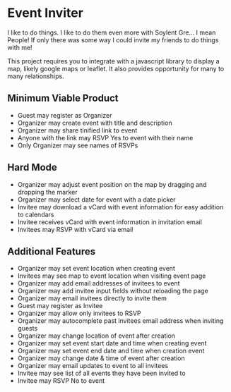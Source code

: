 # Event Inviter
I like to do things. I like to do them even more with Soylent Gre...  I mean
People! If only there was some way I could invite my friends to do things with me!

This project requires you to integrate with a javascript library to display a
map, likely google maps or leaflet. It also provides opportunity for many to
many relationships.

## Minimum Viable Product

* Guest may register as Organizer
* Organizer may create event with title and description
* Organizer may share tinified link to event
* Anyone with the link may RSVP Yes to event with their name
* Only Organizer may see names of RSVPs

## Hard Mode

* Organizer may adjust event position on the map by dragging and dropping the
  marker
* Organizer may select date for event with a date picker
* Invitee may download a vCard with event information for easy addition to calendars
* Invitee receives vCard with event information in invitation email
* Invitees may RSVP with vCard via email

## Additional Features

* Organizer may set event location when creating event
* Invitees may see map to event location when visiting event page
* Organizer may add email addresses of invitees to event
* Organizer may add invitee input fields without reloading the page
* Organizer may email invitees directly to invite them
* Guest may register as Invitee
* Organizer may allow only invitees to RSVP
* Organizer may autocomplete past invitees email address when inviting guests
* Organizer may change location of event after creation
* Organizer may set event start date and time when creating event
* Organizer may set event end date and time when creation event
* Organizer may change date & time of event after creation
* Organizer may email updates to event to all invitees
* Invitee may see list of all events they have been invited to
* Invitee may RSVP No to event
